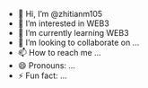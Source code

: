 - 👋 Hi, I’m @zhitianm105
- 👀 I’m interested in WEB3
- 🌱 I’m currently learning WEB3
- 💞️ I’m looking to collaborate on ...
- 📫 How to reach me ...
- 😄 Pronouns: ...
- ⚡ Fun fact: ...

<!---
zhitianm105/zhitianm105 is a ✨ special ✨ repository because its `README.md` (this file) appears on your GitHub profile.
You can click the Preview link to take a look at your changes.
--->
